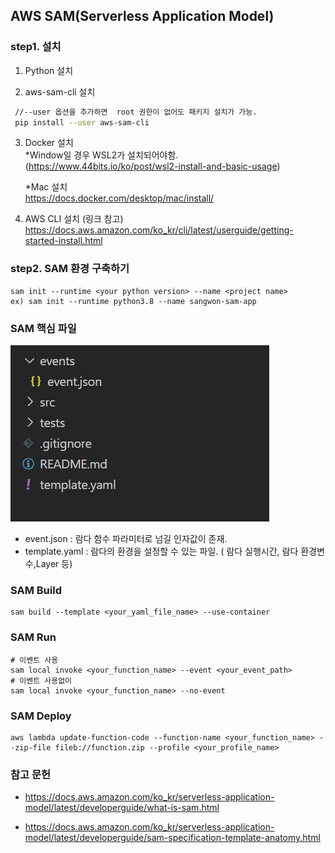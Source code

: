 ## AWS SAM(Serverless Application Model)

### step1. 설치

1. Python 설치

2. aws-sam-cli 설치

```bash
 //--user 옵션을 추가하면  root 권한이 없어도 패키지 설치가 가능.
 pip install --user aws-sam-cli
```

3. Docker 설치  
    *Window일 경우 WSL2가 설치되어야함.  
    (https://www.44bits.io/ko/post/wsl2-install-and-basic-usage)  
    
    *Mac 설치  
    https://docs.docker.com/desktop/mac/install/  
  
4. AWS CLI 설치 (링크 참고)  
 https://docs.aws.amazon.com/ko_kr/cli/latest/userguide/getting-started-install.html  
 
### step2. SAM 환경 구축하기

```
sam init --runtime <your python version> --name <project name>
ex) sam init --runtime python3.8 --name sangwon-sam-app
```

### SAM 핵심 파일

![](sam-dir.png)

-   event.json : 람다 함수 파라미터로 넘길 인자값이 존재.
-   template.yaml : 람다의 환경을 설정할 수 있는 파일. ( 람다 실행시간, 람다 환경변수,Layer 등)

### SAM Build

```
sam build --template <your_yaml_file_name> --use-container
```

### SAM Run

```
# 이벤트 사용
sam local invoke <your_function_name> --event <your_event_path>
# 이벤트 사용없이
sam local invoke <your_function_name> --no-event
```

### SAM Deploy

```
aws lambda update-function-code --function-name <your_function_name> --zip-file fileb://function.zip --profile <your_profile_name>
```

### 참고 문헌

-   https://docs.aws.amazon.com/ko_kr/serverless-application-model/latest/developerguide/what-is-sam.html

-   https://docs.aws.amazon.com/ko_kr/serverless-application-model/latest/developerguide/sam-specification-template-anatomy.html
